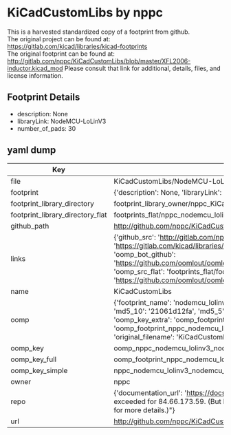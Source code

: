 # KiCadCustomLibs by nppc  
This is a harvested standardized copy of a footprint from github.  
The original project can be found at:  
https://gitlab.com/kicad/libraries/kicad-footprints  
The original footprint can be found at:
http://gitlab.com/nppc/KiCadCustomLibs/blob/master/XFL2006-inductor.kicad_mod
Please consult that link for additional, details, files, and license information.  
## Footprint Details
* description: None  
* libraryLink: NodeMCU-LoLinV3  
* number_of_pads: 30  
## yaml dump  
| Key | Value |  
| --- | --- |  
| file | KiCadCustomLibs/NodeMCU-LoLinV3.kicad_mod |  
| footprint | {'description': None, 'libraryLink': 'NodeMCU-LoLinV3', 'number_of_pads': 30} |  
| footprint_library_directory | footprint_library_owner/nppc_KiCadCustomLibs |  
| footprint_library_directory_flat | footprints_flat/nppc_nodemcu_lolinv3_nodemcu_lolinv3/working |  
| github_path | http://github.com/nppc/KiCadCustomLibs/blob/master/NodeMCU-LoLinV3.kicad_mod |  
| links | {'github_src': 'http://gitlab.com/nppc/KiCadCustomLibs/blob/master/XFL2006-inductor.kicad_mod', 'github_src_repo': 'https://gitlab.com/kicad/libraries/kicad-footprints', 'oomp_bot': 'footprints/nppc_nodemcu_lolinv3_nodemcu_lolinv3/working', 'oomp_bot_github': 'https://github.com/oomlout/oomlout_oomp_footprint_bot/tree/main/footprints/nppc_nodemcu_lolinv3_nodemcu_lolinv3/working', 'oomp_src_flat': 'footprints_flat/footprints_flat/nppc_nodemcu_lolinv3_nodemcu_lolinv3/working', 'oomp_src_flat_github': 'https://github.com/oomlout/oomlout_oomp_footprint_src/tree/main/footprints_flat/nppc_nodemcu_lolinv3_nodemcu_lolinv3/working'} |  
| name | KiCadCustomLibs |  
| oomp | {'footprint_name': 'nodemcu_lolinv3', 'library_name': 'nodemcu_lolinv3_kicad_mod', 'md5': '21061d12fac3d2071ed40210fcfa73aa', 'md5_10': '21061d12fa', 'md5_5': '21061', 'md5_6': '21061d', 'oomp_key': 'oomp_nppc_nodemcu_lolinv3_nodemcu_lolinv3', 'oomp_key_extra': 'oomp_footprint_nppc_nodemcu_lolinv3_nodemcu_lolinv3', 'oomp_key_full': 'oomp_footprint_nppc_nodemcu_lolinv3_nodemcu_lolinv3_21061d', 'oomp_key_simple': 'nppc_nodemcu_lolinv3_nodemcu_lolinv3', 'original_filename': 'KiCadCustomLibs/NodeMCU-LoLinV3.kicad_mod', 'owner_name': 'nppc'} |  
| oomp_key | oomp_nppc_nodemcu_lolinv3_nodemcu_lolinv3 |  
| oomp_key_full | oomp_footprint_nppc_nodemcu_lolinv3_nodemcu_lolinv3 |  
| oomp_key_simple | nppc_nodemcu_lolinv3_nodemcu_lolinv3 |  
| owner | nppc |  
| repo | {'documentation_url': 'https://docs.github.com/rest/overview/resources-in-the-rest-api#rate-limiting', 'message': "API rate limit exceeded for 84.66.173.59. (But here's the good news: Authenticated requests get a higher rate limit. Check out the documentation for more details.)"} |  
| url | http://github.com/nppc/KiCadCustomLibs |  

